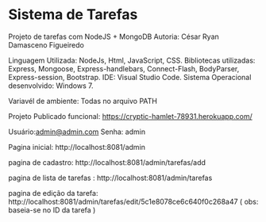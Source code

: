 # Sistema de Tarefas
Projeto de tarefas com NodeJS + MongoDB
Autoria: César Ryan Damasceno Figueiredo

Linguagem Utilizada: NodeJs, Html, JavaScript, CSS.
Bibliotecas utilizadas: Express, Mongoose, Express-handlebars, Connect-Flash, BodyParser, Express-session, Bootstrap. 
IDE: Visual Studio Code.
Sistema Operacional desenvolvido: Windows 7.

Variavél de ambiente: Todas no arquivo PATH

Projeto Publicado funcional: https://cryptic-hamlet-78931.herokuapp.com/

Usuário:admin@admin.com
Senha: admin

Pagina inicial: http://localhost:8081/admin

pagina de cadastro: http://localhost:8081/admin/tarefas/add

pagina de lista de tarefas : http://localhost:8081/admin/tarefas

pagina de edição da tarefa: http://localhost:8081/admin/tarefas/edit/5c1e8078ce6c640f0c268a47 ( obs: baseia-se no ID da tarefa ) 

